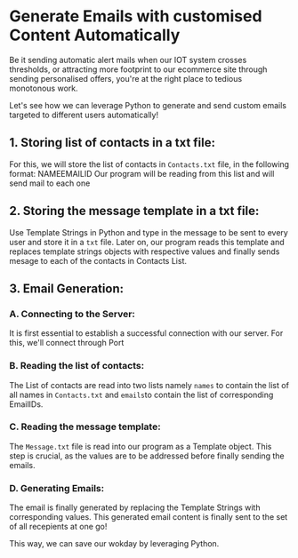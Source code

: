 # Generate Emails with customised Content Automatically

Be it sending automatic alert mails when our IOT system crosses thresholds, or attracting more footprint to our ecommerce site through sending personalised offers, you're at the right place to tedious monotonous work.

Let's see how we can leverage Python to generate and send custom emails targeted to different users automatically!

## 1. Storing list of contacts in a txt file:
For this, we will store the list of contacts in `Contacts.txt` file, in the following format:
NAME<space>EMAILID
Our program will be reading from this list and will send mail to each one

## 2. Storing the message template in a txt file:
Use Template Strings in Python and type in the message to be sent to every user and store it in a `txt` file.
Later on, our program reads this template and replaces template strings objects with respective values and finally sends mesage to each of the contacts in Contacts List.

## 3. Email Generation:

### A. Connecting to the Server:
It is first essential to establish a successful connection with our server. For this, we'll connect through Port 

### B. Reading the list of contacts:
The List of contacts are read into two lists namely `names` to contain the list of all names in `Contacts.txt` and `emails`to contain the list of corresponding EmailIDs.

### C. Reading the message template:
The `Message.txt` file is read into our program as a Template object. This step is crucial, as the values are to be addressed before finally sending the emails.

### D. Generating Emails:
The email is finally generated by replacing the Template Strings with corresponding values. This generated email content is finally sent to the set of all recepients at one go!

This way, we can save our wokday by leveraging Python.

